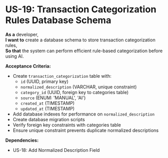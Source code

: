 # US-19: Transaction Categorization Rules Database Schema

**As a** developer,  
**I want to** create a database schema to store transaction categorization rules,  
**So that** the system can perform efficient rule-based categorization before using AI.

**Acceptance Criteria:**

- Create `transaction_categorization` table with:
  - `id` (UUID, primary key)
  - `normalized_description` (VARCHAR, unique constraint)
  - `category_id` (UUID, foreign key to categories table)
  - `source` (ENUM: 'MANUAL', 'AI')
  - `created_at` (TIMESTAMP)
  - `updated_at` (TIMESTAMP)
- Add database indexes for performance on `normalized_description`
- Create database migration scripts
- Verify foreign key constraints with categories table
- Ensure unique constraint prevents duplicate normalized descriptions

**Dependencies:**

- US-18: Add Normalized Description Field 